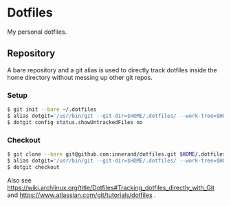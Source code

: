 # Dotfiles 

My personal dotfiles. 

## Repository 
A bare repository and a git alias is used to directly track dotfiles inside the
home directory without messing up other git repos. 

### Setup 
```sh
$ git init --bare ~/.dotfiles
$ alias dotgit='/usr/bin/git --git-dir=$HOME/.dotfiles/ --work-tree=$HOME'
$ dotgit config status.showUntrackedFiles no

```
### Checkout 
```sh
$ git clone --bare git@github.com:innerand/dotfiles.git $HOME/.dotfiles
$ alias dotgit='/usr/bin/git --git-dir=$HOME/.dotfiles/ --work-tree=$HOME'
$ dotgit checkout
```
Also see
https://wiki.archlinux.org/title/Dotfiles#Tracking_dotfiles_directly_with_Git
and https://www.atlassian.com/git/tutorials/dotfiles .


